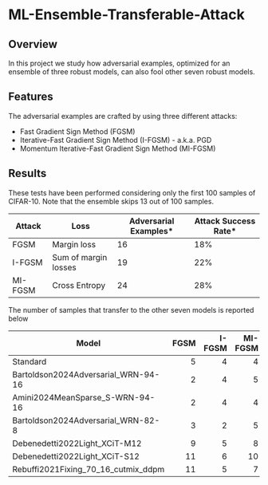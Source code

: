 # ML-Ensemble-Transferable-Attack

## Overview 
In this project we study how adversarial examples, optimized for an ensemble of three robust models, can also fool other seven robust models.

## Features
The adversarial examples are crafted by using three different attacks:
- Fast Gradient Sign Method (FGSM)
- Iterative-Fast Gradient Sign Method (I-FGSM) - a.k.a. PGD
- Momentum Iterative-Fast Gradient Sign Method (MI-FGSM)

## Results
These tests have been performed considering only the first 100 samples of CIFAR-10. Note that the ensemble skips 13 out of 100 samples.

| **Attack**   | **Loss**                 | **Adversarial Examples\*** | **Attack Success Rate\*** |
|--------------|--------------------------|-----------------------------|----------------------------|
| FGSM         | Margin loss              | 16                          | 18%                        |
| I-FGSM       | Sum of margin losses     | 19                          | 22%                        |
| MI-FGSM      | Cross Entropy            | 24                          | 28%                        |

The number of samples that transfer to the other seven models is reported below

| **Model**                                         | **FGSM** | **I-FGSM** | **MI-FGSM** |
|--------------------------------------------------|---------:|-----------:|------------:|
| Standard                                         |        5 |          4 |           4 |
| Bartoldson2024Adversarial_WRN-94-16             |        2 |          4 |           5 |
| Amini2024MeanSparse_S-WRN-94-16                 |        2 |          4 |           4 |
| Bartoldson2024Adversarial_WRN-82-8              |        3 |          2 |           5 |
| Debenedetti2022Light_XCiT-M12                   |        9 |          5 |           8 |
| Debenedetti2022Light_XCiT-S12                   |       11 |          6 |          10 |
| Rebuffi2021Fixing_70_16_cutmix_ddpm             |       11 |          5 |           7 |

